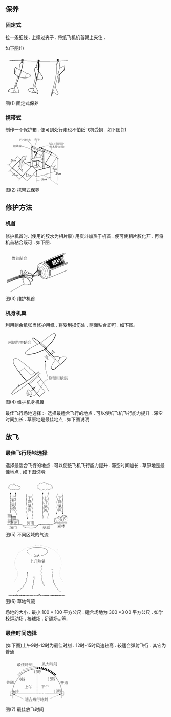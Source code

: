 ## 保养

### 固定式

拉一条细线 . 上撺过夹子 . 将纸飞机机首朝上夹住 . 

如下图(1)

![固定式保养](101.gif "固定式保养")      
图(1) 固定式保养 

### 携带式

制作一个保护箱 . 便可到处行走也不怕纸飞机受损 . 
如下图(2)

![携带式保养](102.gif "携带式保养")       
图(2) 携带式保养


## 修护方法

### 机首  

修护机首时. (使用的胶水为相片胶) 用熨斗加热于机首 . 
便可使相片胶化开 . 再将机首粘合既可 . 如下图.

![维护机首](103.gif "维护机首")      
图(3)  维护机首

### 机身机翼

利用剩余纸张当修护用纸 . 将受到损伤处 . 两面粘合即可 . 如下图。

![维护机身机翼](104.gif "维护机身机翼")      
图(4) 维护机身机翼


最佳飞行场地选择 : 
· 选择最适合飞行的地点 . 可以使纸飞机飞行能力提升 . 滞空时间加长 . 草原地是最佳地点 . 如下图说明 


## 放飞

### 最佳飞行场地选择

选择最适合飞行的地点 . 可以使纸飞机飞行能力提升 . 滞空时间加长 . 草原地是最佳地点 . 如下图说明:

![](105.gif)     
图(5) 不同区域的气流 

![](106.gif)     
图(6) 草地气流

场地的大小 . 最小 100 * 100 平方公尺 . 适合场地为 300 *3 00 平方公尺 . 如学校运动场 . 棒球场 . 足球场...等.

### 最佳时间选择

(如下图)上午9时-12时为最佳时刻 . 12时-15时风速较高 . 较适合弹射飞行 . 其它为普通

![](107.gif)     
图(7) 最佳放飞时间